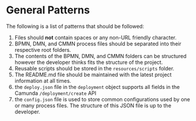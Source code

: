 # General Patterns

The following is a list of patterns that should be followed:

1. Files should **not** contain spaces or any non-URL friendly character.
1. BPMN, DMN, and CMMN process files should be separated into their respective root folders.
1. The contents of the BPMN, DMN, and CMMN folders can be structured however the developer thinks fits the structure of the project.
1. Reusable scripts should be stored in the `resources/scripts` folder.
1. The README.md file should be maintained with the latest project information at all times.
1. the `deploy.json` file in the `deployment` object supports all fields in the Camunda `/deployment/create` API
1. the `config.json` file is used to store common configurations used by one or many process files.  The structure of this JSON file is up to the developer.
